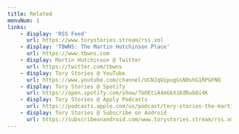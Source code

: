 ```yaml
---
title: Related
menuNum: 1
links:
    - display: 'RSS Feed'
      url: https://www.torystories.stream/rss.xml
    - display: 'TBWNS: The Martin Hutchinson Place'
      url: https://www.tbwns.com
    - display: Martin Hutchinson @ Twitter
      url: https://twitter.com/tbwns
    - display: Tory Stories @ YouTube
      url: https://www.youtube.com/channel/UCNJqUipugGsN0shG1RPGFNQ
    - display: Tory Stories @ Spotify
      url: https://open.spotify.com/show/7bOEtiA4mGkXiKdRub8i4K
    - display: Tory Stories @ Apply Podcasts
      url: https://podcasts.apple.com/us/podcast/tory-stories-the-martin-hutchinson-podcast/id1604954812
    - display: Tory Stories @ Subscribe on Android
      url: https://subscribeonandroid.com/www.torystories.stream/rss.xml
---
```

